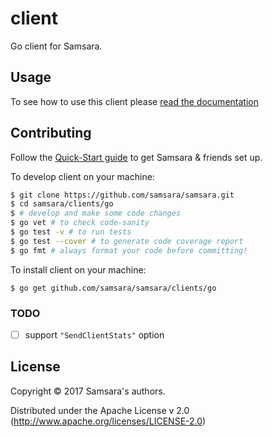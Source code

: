 # client

Go client for Samsara.

## Usage

To see how to use this client please [read the documentation](/docs/clients/go-client.md)

## Contributing

Follow the [Quick-Start guide](/docs/quick-start.md) to get Samsara & friends set up.

To develop client on your machine:

```bash
$ git clone https://github.com/samsara/samsara.git
$ cd samsara/clients/go
$ # develop and make some code changes
$ go vet # to check code-sanity
$ go test -v # to run tests
$ go test --cover # to generate code coverage report
$ go fmt # always format your code before committing!
```

To install client on your machine:

```
$ go get github.com/samsara/samsara/clients/go
```

### TODO

- [ ] support `"SendClientStats"` option

## License

Copyright © 2017 Samsara's authors.

Distributed under the Apache License v 2.0 (http://www.apache.org/licenses/LICENSE-2.0)
